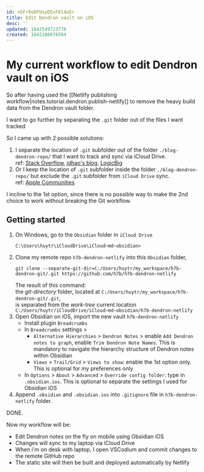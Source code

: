 ```yaml
---
id: n5Fr9vDFUxyDSxF6l4oEr
title: Edit Dendron vault on iOS
desc: ''
updated: 1642549723776
created: 1642180076564
---
```

# My current workflow to edit Dendron vault on iOS

So after having used the [[Netlify publishing workflow|notes.tutorial.dendron.publish-netlify]] to remove the heavy build data from the Dendron vault folder.

I want to go further by separating the `.git` folder out of the files I want tracked

So I came up with 2 possible solutions:
1. I separate the location of `.git` subfolder out of the folder `./blog-dendron-repo/` that I want to track and sync via iCloud Drive.  
    ref: [Stack Overflow](https://stackoverflow.com/questions/505467/can-i-store-the-git-folder-outside-the-files-i-want-tracked), [jdhao's blog](https://jdhao.github.io/2020/12/25/git_directory_work-tree_explained/), [LogicBig](https://www.logicbig.com/tutorials/misc/git/custom-git-dir.html)
2. Or I keep the location of `.git` subfolder inside the folder `./blog-dendron-repo/` but exclude the `.git` subfolder from `iCloud Drive` sync.  
    ref: [Apple Communities](https://discussions.apple.com/thread/251290283)

I incline to the 1st option, since there is no possible way to make the 2nd choice to work without breaking the Git workflow.

## Getting started

1. On Windows, go to the `Obsidian` folder in `iCloud Drive` 
    ```shell
    C:\Users\huytr\iCloudDrive\iCloud~md~obsidian>
    ``` 
2. Clone my remote repo `h7b-dendron-netlify` into this `Obsidian` folder,
    ```shell
    git clone --separate-git-dir=C:/Users/huytr/my_workspace/h7b-dendron-git/.git https://github.com/h7b/h7b-dendron-netlify
    ```
    The result of this command:  
    the *git-directory* folder, located at `C:/Users/huytr/my_workspace/h7b-dendron-git/.git`,   
    is separated from the *work-tree* current location `C:/Users/huytr/iCloudDrive/iCloud~md~obsidian/h7b-dendron-netlify`
3. Open Obsidian on iOS, import the new vault `h7b-dendron-netlify`
    - Install plugin `Breadcrumbs`
    - In `Breadcrumbs` settings > 
        - `Alternative Hierarchies` > `Dendron Notes` > enable `Add Dendron notes to graph`, enable `Trim Dendron Note Names`. This is mandatory to navigate the hierarchy structure of Dendron notes within Obsidian
        - `Views` > `Trail/Grid` > `Views to show`: enable the 1st option only. This is optional for my preferences only
    - In `Options` > `About` > `Advanced` > `Override config folder`: type in `.obsidian.ios`. This is optional to separate the settings I used for Obsidian iOS
4. Append `.obsidian` and `.obsidian.ios` into `.gitignore` file in `h7b-dendron-netlify` folder.

DONE.

Now my workflow will be:
- Edit Dendron notes on the fly on mobile using Obsidian iOS
- Changes will sync to my laptop via iCloud Drive
- When i'm on desk with laptop, I open VSCodium and commit changes to the remote GitHub repo
- The static site will then be built and deployed automatically by Netlify